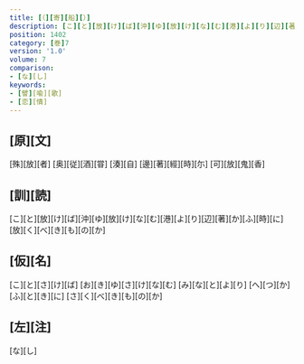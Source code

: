 ```yaml
---
title: [（][寄][船][）]
description: [こ][と][放][け][ば][沖][ゆ][放][け][な][む][港][よ][り][辺][著][か][ふ][時][に][放][く][べ][き][も][の][か]
position: 1402
category: [巻]7
version: '1.0'
volume: 7
comparison:
- [な][し]
keywords:
- [譬][喩][歌]
- [恋][情]
---
```


## [原][文]

[殊][放][者] [奥][従][酒][甞] [湊][自] [邊][著][經][時][尓] [可][放][鬼][香]

## [訓][読]

[こ][と][放][け][ば][沖][ゆ][放][け][な][む][港][よ][り][辺][著][か][ふ][時][に][放][く][べ][き][も][の][か]

## [仮][名]

[こ][と][さ][け][ば] [お][き][ゆ][さ][け][な][む] [み][な][と][よ][り] [へ][つ][か][ふ][と][き][に] [さ][く][べ][き][も][の][か]

## [左][注]

[な][し]

